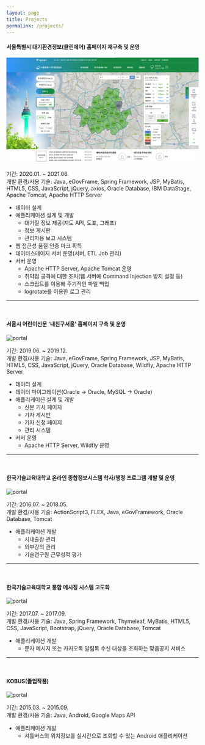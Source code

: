 ```yaml
---
layout: page
title: Projects
permalink: /projects/
---
```


#### **서울특별시 대기환경정보(클린에어) 홈페이지 재구축 및 운영**

![portal](./assets/img/cleanair.png)

기간: 2020.01. ~ 2021.06.<br />
개발 환경/사용 기술: Java, eGovFrame, Spring Framework, JSP, MyBatis, HTML5, CSS, JavaScript, jQuery, axios, Oracle Database, IBM DataStage, Apache Tomcat, Apache HTTP Server


- 데이터 설계
- 애플리케이션 설계 및 개발
  - 대기질 정보 제공(지도 API, 도표, 그래프)
  - 정보 게시판
  - 관리자용 보고 시스템
- 웹 접근성 품질 인증 마크 획득
- 데이터스테이지 서버 운영(서버, ETL Job 관리)
- 서버 운영
  - Apache HTTP Server, Apache Tomcat 운영
  - 취약점 공격에 대한 조치(웹 서버에 Command Injection 방지 설정 등)
  - 스크립트를 이용해 주기적인 파일 백업
  - logrotate를 이용한 로그 관리


***
<br />

#### **서울시 어린이신문 '내친구서울' 홈페이지 구축 및 운영**

![portal](./assets/img/mfs.png)

기간: 2019.06. ~ 2019.12.<br />
개발 환경/사용 기술: Java, eGovFrame, Spring Framework, JSP, MyBatis, HTML5, CSS, JavaScript, jQuery, Oracle Database, Wildfly, Apache HTTP Server


- 데이터 설계
- 데이터 마이그레이션(Oracle -> Oracle, MySQL -> Oracle)
- 애플리케이션 설계 및 개발
  - 신문 기사 페이지
  - 기자 게시판
  - 기자 신청 페이지
  - 관리 시스템
- 서버 운영
  - Apache HTTP Server, Wildfly 운영


***
<br />


#### **한국기술교육대학교 온라인 종합정보시스템 학사/행정 프로그램 개발 및 운영**

![portal](./assets/img/portal.png)

기간: 2016.07. ~ 2018.05.<br />
개발 환경/사용 기술: ActionScript3, FLEX, Java, eGovFramework, Oracle Database, Tomcat

- 애플리케이션 개발
  - 시내출장 관리
  - 외부강의 관리
  - 기술연구원 근무성적 평가


***
<br />

#### **한국기술교육대학교 통합 메시징 시스템 고도화**

![portal](./assets/img/ums.png)

기간: 2017.07. ~ 2017.09.<br />
개발 환경/사용 기술: Java, Spring Framework, Thymeleaf, MyBatis, HTML5, CSS, JavaScript, Bootstrap, jQuery, Oracle Database, Tomcat

- 애플리케이션 개발
  - 문자 메시지 또는 카카오톡 알림톡 수신 대상을 조회하는 맞춤공지 서비스

***
<br />

#### **KOBUS(졸업작품)**

![portal](./assets/img/kobus.png)

기간: 2015.03. ~ 2015.09.<br />
개발 환경/사용 기술: Java, Android, Google Maps API

- 애플리케이션 개발
  - 셔틀버스의 위치정보를 실시간으로 조회할 수 있는 Android 애플리케이션


